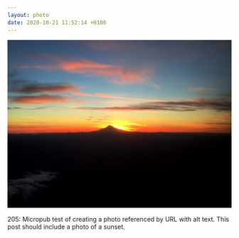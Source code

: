 ```yaml
---
layout: photo
date: 2020-10-21 11:52:14 +0100
---
```

![Photo of a sunset](/images/sunset.jpg)
  
205: Micropub test of creating a photo referenced by URL with alt text. This post should include a photo of a sunset.
